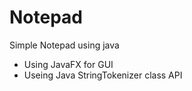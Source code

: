 # Notepad
Simple Notepad using java
- Using JavaFX for GUI
- Useing Java StringTokenizer class API


